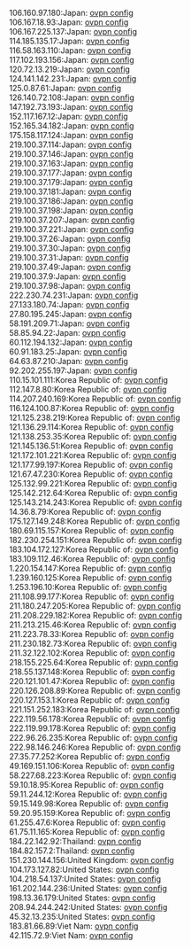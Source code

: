 106.160.97.180:Japan: [ovpn config](vpn/106_160_97_180.ovpn)  
106.167.18.93:Japan: [ovpn config](vpn/106_167_18_93.ovpn)  
106.167.225.137:Japan: [ovpn config](vpn/106_167_225_137.ovpn)  
114.185.135.17:Japan: [ovpn config](vpn/114_185_135_17.ovpn)  
116.58.163.110:Japan: [ovpn config](vpn/116_58_163_110.ovpn)  
117.102.193.156:Japan: [ovpn config](vpn/117_102_193_156.ovpn)  
120.72.13.219:Japan: [ovpn config](vpn/120_72_13_219.ovpn)  
124.141.142.231:Japan: [ovpn config](vpn/124_141_142_231.ovpn)  
125.0.87.61:Japan: [ovpn config](vpn/125_0_87_61.ovpn)  
126.140.72.108:Japan: [ovpn config](vpn/126_140_72_108.ovpn)  
147.192.73.193:Japan: [ovpn config](vpn/147_192_73_193.ovpn)  
152.117.167.12:Japan: [ovpn config](vpn/152_117_167_12.ovpn)  
152.165.34.182:Japan: [ovpn config](vpn/152_165_34_182.ovpn)  
175.158.117.124:Japan: [ovpn config](vpn/175_158_117_124.ovpn)  
219.100.37.114:Japan: [ovpn config](vpn/219_100_37_114.ovpn)  
219.100.37.146:Japan: [ovpn config](vpn/219_100_37_146.ovpn)  
219.100.37.163:Japan: [ovpn config](vpn/219_100_37_163.ovpn)  
219.100.37.177:Japan: [ovpn config](vpn/219_100_37_177.ovpn)  
219.100.37.179:Japan: [ovpn config](vpn/219_100_37_179.ovpn)  
219.100.37.181:Japan: [ovpn config](vpn/219_100_37_181.ovpn)  
219.100.37.186:Japan: [ovpn config](vpn/219_100_37_186.ovpn)  
219.100.37.198:Japan: [ovpn config](vpn/219_100_37_198.ovpn)  
219.100.37.207:Japan: [ovpn config](vpn/219_100_37_207.ovpn)  
219.100.37.221:Japan: [ovpn config](vpn/219_100_37_221.ovpn)  
219.100.37.26:Japan: [ovpn config](vpn/219_100_37_26.ovpn)  
219.100.37.30:Japan: [ovpn config](vpn/219_100_37_30.ovpn)  
219.100.37.31:Japan: [ovpn config](vpn/219_100_37_31.ovpn)  
219.100.37.49:Japan: [ovpn config](vpn/219_100_37_49.ovpn)  
219.100.37.9:Japan: [ovpn config](vpn/219_100_37_9.ovpn)  
219.100.37.98:Japan: [ovpn config](vpn/219_100_37_98.ovpn)  
222.230.74.231:Japan: [ovpn config](vpn/222_230_74_231.ovpn)  
27.133.180.74:Japan: [ovpn config](vpn/27_133_180_74.ovpn)  
27.80.195.245:Japan: [ovpn config](vpn/27_80_195_245.ovpn)  
58.191.209.71:Japan: [ovpn config](vpn/58_191_209_71.ovpn)  
58.85.94.22:Japan: [ovpn config](vpn/58_85_94_22.ovpn)  
60.112.194.132:Japan: [ovpn config](vpn/60_112_194_132.ovpn)  
60.91.183.25:Japan: [ovpn config](vpn/60_91_183_25.ovpn)  
64.63.87.210:Japan: [ovpn config](vpn/64_63_87_210.ovpn)  
92.202.255.197:Japan: [ovpn config](vpn/92_202_255_197.ovpn)  
110.15.101.111:Korea Republic of: [ovpn config](vpn/110_15_101_111.ovpn)  
112.147.8.80:Korea Republic of: [ovpn config](vpn/112_147_8_80.ovpn)  
114.207.240.169:Korea Republic of: [ovpn config](vpn/114_207_240_169.ovpn)  
116.124.100.87:Korea Republic of: [ovpn config](vpn/116_124_100_87.ovpn)  
121.125.238.219:Korea Republic of: [ovpn config](vpn/121_125_238_219.ovpn)  
121.136.29.114:Korea Republic of: [ovpn config](vpn/121_136_29_114.ovpn)  
121.138.253.35:Korea Republic of: [ovpn config](vpn/121_138_253_35.ovpn)  
121.145.136.51:Korea Republic of: [ovpn config](vpn/121_145_136_51.ovpn)  
121.172.101.221:Korea Republic of: [ovpn config](vpn/121_172_101_221.ovpn)  
121.177.99.197:Korea Republic of: [ovpn config](vpn/121_177_99_197.ovpn)  
121.67.47.230:Korea Republic of: [ovpn config](vpn/121_67_47_230.ovpn)  
125.132.99.221:Korea Republic of: [ovpn config](vpn/125_132_99_221.ovpn)  
125.142.212.64:Korea Republic of: [ovpn config](vpn/125_142_212_64.ovpn)  
125.143.214.243:Korea Republic of: [ovpn config](vpn/125_143_214_243.ovpn)  
14.36.8.79:Korea Republic of: [ovpn config](vpn/14_36_8_79.ovpn)  
175.127.149.248:Korea Republic of: [ovpn config](vpn/175_127_149_248.ovpn)  
180.69.115.157:Korea Republic of: [ovpn config](vpn/180_69_115_157.ovpn)  
182.230.254.151:Korea Republic of: [ovpn config](vpn/182_230_254_151.ovpn)  
183.104.172.127:Korea Republic of: [ovpn config](vpn/183_104_172_127.ovpn)  
183.109.112.46:Korea Republic of: [ovpn config](vpn/183_109_112_46.ovpn)  
1.220.154.147:Korea Republic of: [ovpn config](vpn/1_220_154_147.ovpn)  
1.239.160.125:Korea Republic of: [ovpn config](vpn/1_239_160_125.ovpn)  
1.253.196.10:Korea Republic of: [ovpn config](vpn/1_253_196_10.ovpn)  
211.108.99.177:Korea Republic of: [ovpn config](vpn/211_108_99_177.ovpn)  
211.180.247.205:Korea Republic of: [ovpn config](vpn/211_180_247_205.ovpn)  
211.208.229.182:Korea Republic of: [ovpn config](vpn/211_208_229_182.ovpn)  
211.213.215.46:Korea Republic of: [ovpn config](vpn/211_213_215_46.ovpn)  
211.223.78.33:Korea Republic of: [ovpn config](vpn/211_223_78_33.ovpn)  
211.230.182.73:Korea Republic of: [ovpn config](vpn/211_230_182_73.ovpn)  
211.32.122.102:Korea Republic of: [ovpn config](vpn/211_32_122_102.ovpn)  
218.155.225.64:Korea Republic of: [ovpn config](vpn/218_155_225_64.ovpn)  
218.55.137.148:Korea Republic of: [ovpn config](vpn/218_55_137_148.ovpn)  
220.121.101.47:Korea Republic of: [ovpn config](vpn/220_121_101_47.ovpn)  
220.126.208.89:Korea Republic of: [ovpn config](vpn/220_126_208_89.ovpn)  
220.127.153.1:Korea Republic of: [ovpn config](vpn/220_127_153_1.ovpn)  
221.151.252.183:Korea Republic of: [ovpn config](vpn/221_151_252_183.ovpn)  
222.119.56.178:Korea Republic of: [ovpn config](vpn/222_119_56_178.ovpn)  
222.119.99.178:Korea Republic of: [ovpn config](vpn/222_119_99_178.ovpn)  
222.96.26.235:Korea Republic of: [ovpn config](vpn/222_96_26_235.ovpn)  
222.98.146.246:Korea Republic of: [ovpn config](vpn/222_98_146_246.ovpn)  
27.35.77.252:Korea Republic of: [ovpn config](vpn/27_35_77_252.ovpn)  
49.169.151.106:Korea Republic of: [ovpn config](vpn/49_169_151_106.ovpn)  
58.227.68.223:Korea Republic of: [ovpn config](vpn/58_227_68_223.ovpn)  
59.10.18.95:Korea Republic of: [ovpn config](vpn/59_10_18_95.ovpn)  
59.11.244.12:Korea Republic of: [ovpn config](vpn/59_11_244_12.ovpn)  
59.15.149.98:Korea Republic of: [ovpn config](vpn/59_15_149_98.ovpn)  
59.20.95.159:Korea Republic of: [ovpn config](vpn/59_20_95_159.ovpn)  
61.255.47.6:Korea Republic of: [ovpn config](vpn/61_255_47_6.ovpn)  
61.75.11.165:Korea Republic of: [ovpn config](vpn/61_75_11_165.ovpn)  
184.22.142.92:Thailand: [ovpn config](vpn/184_22_142_92.ovpn)  
184.82.157.2:Thailand: [ovpn config](vpn/184_82_157_2.ovpn)  
151.230.144.156:United Kingdom: [ovpn config](vpn/151_230_144_156.ovpn)  
104.173.127.82:United States: [ovpn config](vpn/104_173_127_82.ovpn)  
104.218.54.137:United States: [ovpn config](vpn/104_218_54_137.ovpn)  
161.202.144.236:United States: [ovpn config](vpn/161_202_144_236.ovpn)  
198.13.36.179:United States: [ovpn config](vpn/198_13_36_179.ovpn)  
208.94.244.242:United States: [ovpn config](vpn/208_94_244_242.ovpn)  
45.32.13.235:United States: [ovpn config](vpn/45_32_13_235.ovpn)  
183.81.66.89:Viet Nam: [ovpn config](vpn/183_81_66_89.ovpn)  
42.115.72.9:Viet Nam: [ovpn config](vpn/42_115_72_9.ovpn)  
